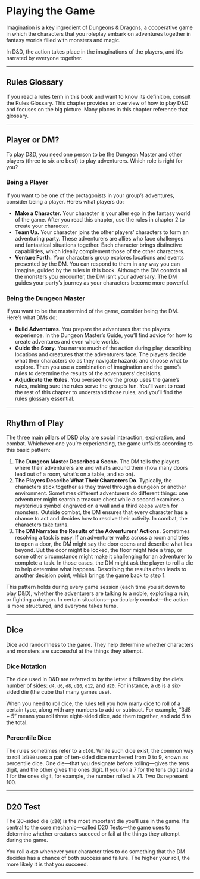 # Playing the Game

Imagination is a key ingredient of Dungeons & Dragons, a cooperative game in which the characters that you roleplay embark on adventures together in fantasy worlds filled with monsters and magic.

In D&D, the action takes place in the imaginations of the players, and it’s narrated by everyone together.

---

## Rules Glossary

If you read a rules term in this book and want to know its definition, consult the Rules Glossary. This chapter provides an overview of how to play D&D and focuses on the big picture. Many places in this chapter reference that glossary.

---

## Player or DM?

To play D&D, you need one person to be the Dungeon Master and other players (three to six are best) to play adventurers. Which role is right for you?

### Being a Player

If you want to be one of the protagonists in your group’s adventures, consider being a player. Here’s what players do:

- **Make a Character.** Your character is your alter ego in the fantasy world of the game. After you read this chapter, use the rules in chapter 2 to create your character.
- **Team Up.** Your character joins the other players’ characters to form an adventuring party. These adventurers are allies who face challenges and fantastical situations together. Each character brings distinctive capabilities, which ideally complement those of the other characters.
- **Venture Forth.** Your character’s group explores locations and events presented by the DM. You can respond to them in any way you can imagine, guided by the rules in this book. Although the DM controls all the monsters you encounter, the DM isn’t your adversary. The DM guides your party’s journey as your characters become more powerful.

### Being the Dungeon Master

If you want to be the mastermind of the game, consider being the DM. Here’s what DMs do:

- **Build Adventures.** You prepare the adventures that the players experience. In the Dungeon Master’s Guide, you’ll find advice for how to create adventures and even whole worlds.
- **Guide the Story.** You narrate much of the action during play, describing locations and creatures that the adventurers face. The players decide what their characters do as they navigate hazards and choose what to explore. Then you use a combination of imagination and the game’s rules to determine the results of the adventurers’ decisions.
- **Adjudicate the Rules.** You oversee how the group uses the game’s rules, making sure the rules serve the group’s fun. You’ll want to read the rest of this chapter to understand those rules, and you’ll find the rules glossary essential.

---

## Rhythm of Play

The three main pillars of D&D play are social interaction, exploration, and combat. Whichever one you’re experiencing, the game unfolds according to this basic pattern:

1. **The Dungeon Master Describes a Scene.** The DM tells the players where their adventurers are and what’s around them (how many doors lead out of a room, what’s on a table, and so on).
2. **The Players Describe What Their Characters Do.** Typically, the characters stick together as they travel through a dungeon or another environment. Sometimes different adventurers do different things: one adventurer might search a treasure chest while a second examines a mysterious symbol engraved on a wall and a third keeps watch for monsters. Outside combat, the DM ensures that every character has a chance to act and decides how to resolve their activity. In combat, the characters take turns.
3. **The DM Narrates the Results of the Adventurers’ Actions.** Sometimes resolving a task is easy. If an adventurer walks across a room and tries to open a door, the DM might say the door opens and describe what lies beyond. But the door might be locked, the floor might hide a trap, or some other circumstance might make it challenging for an adventurer to complete a task. In those cases, the DM might ask the player to roll a die to help determine what happens. Describing the results often leads to another decision point, which brings the game back to step 1.

This pattern holds during every game session (each time you sit down to play D&D), whether the adventurers are talking to a noble, exploring a ruin, or fighting a dragon. In certain situations—particularly combat—the action is more structured, and everyone takes turns.

---

## Dice

Dice add randomness to the game. They help determine whether characters and monsters are successful at the things they attempt.

### Dice Notation

The dice used in D&D are referred to by the letter `d` followed by the die’s number of sides: `d4`, `d6`, `d8`, `d10`, `d12`, and `d20`. For instance, a `d6` is a six-sided die (the cube that many games use).

When you need to roll dice, the rules tell you how many dice to roll of a certain type, along with any numbers to add or subtract. For example, “3d8 + 5” means you roll three eight-sided dice, add them together, and add 5 to the total.

### Percentile Dice

The rules sometimes refer to a `d100`. While such dice exist, the common way to roll `1d100` uses a pair of ten-sided dice numbered from 0 to 9, known as percentile dice. One die—that you designate before rolling—gives the tens digit, and the other gives the ones digit. If you roll a 7 for the tens digit and a 1 for the ones digit, for example, the number rolled is 71. Two 0s represent 100.

---

## D20 Test

The 20-sided die (`d20`) is the most important die you’ll use in the game. It’s central to the core mechanic—called D20 Tests—the game uses to determine whether creatures succeed or fail at the things they attempt during the game.

You roll a `d20` whenever your character tries to do something that the DM decides has a chance of both success and failure. The higher your roll, the more likely it is that you succeed.

---